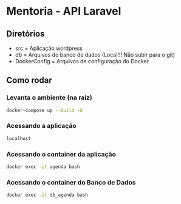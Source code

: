 # Mentoria - API Laravel

## Diretórios

- src = Aplicação wordpress
- db = Arquivos do banco de dados (Local!!! Não subir para o git)
- DockerConfig = Arquivos de configuração do Docker

## Como rodar

### Levanta o ambiente (na raiz)

```bash
docker-compose up --build -d
```

### Acessando a aplicação

```bash
localhost
```

### Acessando o container da aplicação

```bash
docker exec -it agenda bash
```

### Acessando o container do Banco de Dados

```bash
docker exec -it db_agenda bash
```
